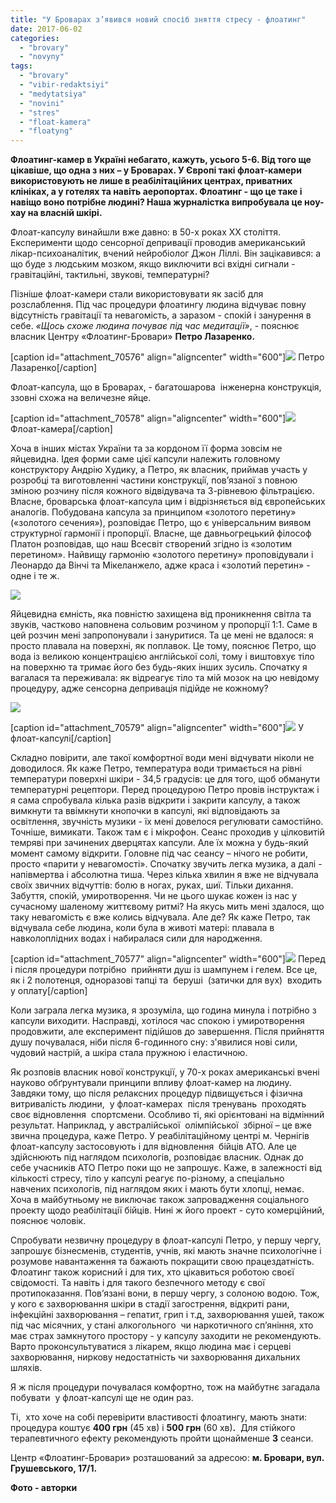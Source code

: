 ```yaml
---
title: "У Броварах з’явився новий спосіб зняття стресу - флоатинг"
date: 2017-06-02
categories: 
  - "brovary"
  - "novyny"
tags: 
  - "brovary"
  - "vibir-redaktsiyi"
  - "medytatsiya"
  - "novini"
  - "stres"
  - "float-kamera"
  - "floatyng"
---
```


**Флоатинг-камер в Україні небагато, кажуть, усього 5-6. Від того ще цікавіше, що одна з них – у Броварах. У Європі такі флоат-камери використовують не лише в реабілітаційних центрах, приватних клініках, а у готелях та навіть аеропортах. Флоатинг - що це таке і навіщо воно потрібне людині? Наша журналістка випробувала це ноу-хау на власній шкірі.**

Флоат-капсулу винайшли вже давно: в 50-х роках ХХ століття. Експерименти щодо сенсорної депривації проводив американський лікар-психоаналітик, вчений нейробіолог Джон Ліллі. Він зацікавився: а що буде з людським мозком, якщо виключити всі вхiднi сигнали - гравітаційні, тактильні, звукові, температурні?

Пізніше флоат-камери стали використовувати як засіб для розслаблення. Під час процедури флоатингу людина відчуває повну відсутність гравітації та невагомість, а заразом - спокій і занурення в себе. _«Щось схоже людина почуває під час медитації»_, - пояснює власник Центру «Флоатинг-Бровари» **Петро Лазаренко.**

\[caption id="attachment\_70576" align="aligncenter" width="600"\][![](https://mpz.brovary.org/wp-content/uploads/2017/05/2-2.jpg)](https://mpz.brovary.org/wp-content/uploads/2017/05/2-2.jpg) Петро Лазаренко\[/caption\]

Флоат-капсула, що в Броварах, - багатошарова  інженерна конструкція, ззовні схожа на величезне яйце.

\[caption id="attachment\_70578" align="aligncenter" width="600"\][![](https://mpz.brovary.org/wp-content/uploads/2017/05/5-2.jpg)](https://mpz.brovary.org/wp-content/uploads/2017/05/5-2.jpg) Флоат-камера\[/caption\]

Хоча в інших містах України та за кордоном її форма зовсім не яйцевидна. Ідея форми саме цієї капсули належить головному конструктору Андрію Худику, а Петро, як власник, приймав участь у розробцi та виготовленнi частини конструкцiї, пов’язаної з повною змiною розчину пiсля кожного відвідувача та 3-рівневою фільтрацією. Власне, броварська флоат-капсула цим і відрізняється від європейських аналогів. Побудована капсула за принципом «золотого перетину» («золотого сечения»), розповідає Петро, що є універсальним виявом структурної гармонії і пропорції. Власне, ще давньогрецький філософ Платон розповідав, що наш Всесвіт створений згідно із «золотим перетином». Найвищу гармонію «золотого перетину» проповідували і Леонардо да Вінчі та Мікеланжело, адже краса і «золотий перетин» - одне і те ж.

[![](https://mpz.brovary.org/wp-content/uploads/2017/05/7-2.jpg)](https://mpz.brovary.org/wp-content/uploads/2017/05/7-2.jpg)

Яйцевидна ємність, яка повністю захищена від проникнення світла та звуків, частково наповнена сольовим розчином у пропорції 1:1. Саме в цей розчин мені запропонували і зануритися. Та це мені не вдалося: я просто плавала на поверхні, як поплавок. Це тому, пояснює Петро, що вода із великою концентрацією англійської солі, тому і виштовхує тіло на поверхню та тримає його без будь-яких інших зусиль. Спочатку я вагалася та переживала: як відреагує тіло та мій мозок на цю невідому процедуру, адже сенсорна депривація підійде не кожному?

[![](https://mpz.brovary.org/wp-content/uploads/2017/05/13-3.jpg)](https://mpz.brovary.org/wp-content/uploads/2017/05/13-3.jpg)

\[caption id="attachment\_70579" align="aligncenter" width="600"\][![](https://mpz.brovary.org/wp-content/uploads/2017/05/6-2.jpg)](https://mpz.brovary.org/wp-content/uploads/2017/05/6-2.jpg) У флоат-капсулі\[/caption\]

Складно повірити, але такої комфортної води мені відчувати ніколи не доводилося. Як каже Петро, температура води тримається на рівні температури поверхні шкіри - 34,5 градусів: це для того, щоб обманути температурні рецептори. Перед процедурою Петро провів інструктаж і я сама спробувала кілька разів відкрити і закрити капсулу, а також вимкнути та ввімкнути кнопочки в капсулі, які відповідають за освітлення, звучність музики - їх мені довелося регулювати самостійно. Точніше, вимикати. Також там є і мікрофон. Сеанс проходив у цілковитій темряві при зачинених дверцятах капсули. Але їх можна у будь-який момент самому відкрити. Головне під час сеансу – нічого не робити, просто «парити у невагомості». Спочатку звучить легка музика, а далі - напівмертва і абсолютна тиша. Через кілька хвилин я вже не відчувала своїх звичних відчуттів: болю в ногах, руках, шиї. Тільки дихання. Забуття, спокій, умиротворення. Чи не цього шукає кожен із нас у сучасному шаленому життєвому ритмі? На якусь мить мені здалося, що таку невагомість є вже колись відчувала. Але де? Як каже Петро, так відчувала себе людина, коли була в животі матері: плавала в навколоплідних водах і набиралася сили для народження.

\[caption id="attachment\_70577" align="aligncenter" width="600"\][![](https://mpz.brovary.org/wp-content/uploads/2017/05/4-2.jpg)](https://mpz.brovary.org/wp-content/uploads/2017/05/4-2.jpg) Перед і після процедури потрібно  прийняти душ із шампунем і гелем. Все це, як і 2 полотенця, одноразові тапці та  беруші  (затички для вух)  входить у оплату\[/caption\]

Коли заграла легка музика, я зрозуміла, що година минула і потрібно з капсули виходити. Насправді, хотілося час спокою і умиротворення продовжити, але експеримент підійшов до завершення. Після прийняття душу почувалася, ніби після 6-годинного сну: з'явилися нові сили, чудовий настрій, а шкіра стала пружною і еластичною.

Як розповів власник нової конструкції, у 70-х роках американські вчені науково обґрунтували принципи впливу флоат-камер на людину. Завдяки тому, що після релаксних процедур підвищується і фізична витривалість людини,  у флоат-камерах  після тренувань  проходять своє відновлення  спортсмени. Особливо ті, які орієнтовані на відмінний результат. Наприклад, у австралійської  олімпійської  збірної – це вже звична процедура, каже Петро. У реабілітаційному центрі м. Чернігів флоат-капсулу застосовують і для відновлення  бійців АТО. Але це здійснюють під наглядом психологів, розповідає власник. Однак до себе учасників АТО Петро поки що не запрошує. Каже, в залежності від кількості стресу, тіло у капсулі реагує по-різному, а спеціально навчених психологів, під наглядом яких і мають бути хлопці, немає. Хоча в майбутньому не виключає також запровадження соціального проекту щодо реабілітації бійців. Нині ж його проект - суто комерційний, пояснює чоловік.

Спробувати незвичну процедуру в флоат-капсулі Петро, у першу чергу, запрошує бізнесменів, студентів, учнів, які мають значне психологічне і розумове навантаження та бажають покращити свою працездатність. Флоатинг також корисний і для тих, хто цікавиться роботою своєї свідомості. Та навіть і для такого безпечного методу є свої протипоказання. Пов’язані вони, в першу чергу, з солоною водою. Тож, у кого є захворювання шкіри в стадії загострення, відкриті рани, інфекційні захворювання – гепатит, грип і т.д, захворювання ушей, також під час місячних, у стані алкогольного  чи наркотичного сп’яніння, хто має страх замкнутого простору - у капсулу заходити не рекомендують. Варто проконсультуватися з лікарем, якщо людина має і серцеві захворювання, ниркову недостатність чи захворювання дихальних шляхів.

Я ж після процедури почувалася комфортно, тож на майбутнє загадала побувати  у флоат-капсулі ще не один раз.

Ті,  хто хоче на собі перевірити властивості флоатингу, мають знати: процедура коштує **400 грн** (45 хв) і **500 грн** (60 хв)**.**  Для стійкого терапевтичного ефекту рекомендують пройти щонайменше **3** сеанси.

Центр «Флоатинг-Бровари» розташований за адресою: **м. Бровари, вул. Грушевського, 17/1.**

**Фото - авторки**
